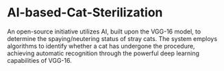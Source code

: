 # AI-based-Cat-Sterilization
An open-source initiative utilizes AI, built upon the VGG-16 model, to determine the spaying/neutering status of stray cats. The system employs algorithms to identify whether a cat has undergone the procedure, achieving automatic recognition through the powerful deep learning capabilities of VGG-16.
